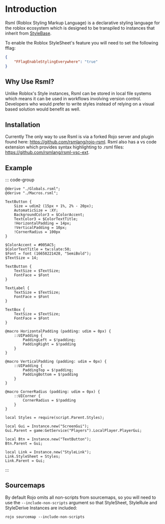 # Introduction

Rsml (Roblox Styling Markup Language) is a declarative styling language for the roblox ecosystem which is designed to be transpiled to instances that inherit from [StyleBase](https://create.roblox.com/docs/reference/engine/classes/StyleBase).

To enable the Roblox StyleSheet's feature you will need to set the following fflag:
```json
{
	"FFlagEnableStylingEverywhere": "true"
}
```





## Why Use Rsml?
Unlike Roblox's Style instances, Rsml can be stored in local file systems which means it can be used in workflows involving version control. Developers who would prefer to write styles instead of relying on a visual based solution would benefit as well.





## Installation
Currently The only way to use Rsml is via a forked Rojo server and plugin found here: https://github.com/rsmlang/rojo-rsml.
Rsml also has a vs code extension which provides syntax highlighting to .rsml files: https://github.com/rsmlang/rsml-vsc-ext.





## Example

::: code-group
```rsml:line-numbers [./Styles.rsml]
@derive "./Globals.rsml";
@derive "./Macros.rsml";

TextButton {
	Size = udim2 (15px + 1%, 2% - 20px);
	AutomaticSize = :XY;
	BackgroundColor3 = $ColorAccent;
	TextColor3 = $ColorTextTitle;
	!HorizontalPadding = 14px;
	!VerticalPadding = 10px;
	!CornerRadius = 100px
}
```

```rsml:line-numbers [./Globals.rsml]
$ColorAccent = #005AC5;
$ColorTextTitle = tw:slate:50;
$Font = font (16658221428, "SemiBold");
$TextSize = 14;

TextButton {
	TextSize = $TextSize;
	FontFace = $Font
}

TextLabel {
	TextSize = $TextSize;
	FontFace = $Font
}

TextBox {
	TextSize = $TextSize;
	FontFace = $Font
}
```

```rsml:line-numbers [./Macros.rsml]
@macro HorizontalPadding (padding: udim = 0px) {
    ::UIPadding {
        PaddingLeft = $!padding;
        PaddingRight = $!padding
    }
}

@macro VerticalPadding (padding: udim = 0px) {
    ::UIPadding {
        PaddingTop = $!padding;
        PaddingBottom = $!padding
    }
}

@macro CornerRadius (padding: udim = 0px) {
    ::UICorner {
        CornerRadius = $!padding
    }
}
```

```luau:line-numbers [./Main.luau]
local Styles = require(script.Parent.Styles);

local Gui = Instance.new("ScreenGui");
Gui.Parent = game:GetService("Players").LocalPlayer.PlayerGui;

local Btn = Instance.new("TextButton");
Btn.Parent = Gui;

local Link = Instance.new("StyleLink");
Link.StyleSheet = Styles;
Link.Parent = Gui;
```
:::





## Sourcemaps

By default Rojo omits all non-scripts from sourcemaps, so you will need to use the `--include-non-scripts` argument so that StyleSheet, StyleRule and StyleDerive Instances are included:

```
rojo sourcemap --include-non-scripts
```